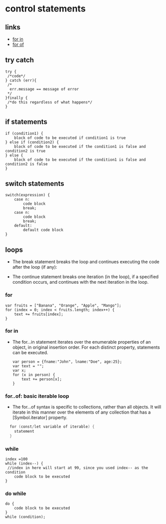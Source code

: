 # control statements

## links

- [for in](https://developer.mozilla.org/en-US/docs/Web/JavaScript/Reference/Statements/for...in)
- [for of](https://developer.mozilla.org/en-US/docs/Web/JavaScript/Reference/Statements/for...of)

## try catch

```
try {
 /*code*/
} catch (err){
 /*
  err.message == message of error
 */
}finally {
 /*do this regardless of what happens*/
}
```

## if statements

```
if (condition1) {
    block of code to be executed if condition1 is true
} else if (condition2) {
    block of code to be executed if the condition1 is false and condition2 is true
} else {
    block of code to be executed if the condition1 is false and condition2 is false
}
```

## switch statements

```
switch(expression) {
    case n:
        code block
        break;
    case n:
        code block
        break;
    default:
        default code block
}
```

## loops

- The break statement breaks the loop and continues executing the code after the loop (if any):

- The continue statement breaks one iteration (in the loop), if a specified condition occurs, and continues with the next iteration in the loop.

### for

```
var fruits = ["Banana", "Orange", "Apple", "Mango"];
for (index = 0; index < fruits.length; index++) {
    text += fruits[index];
}
```

### for in

- The for...in statement iterates over the enumerable properties of an object, in original insertion order. For each distinct property, statements can be executed.

  ```
  var person = {fname:"John", lname:"Doe", age:25};
  var text = "";
  var x;
  for (x in person) {
      text += person[x];
  }
  ```

### for..of: basic iterable loop

- The for...of syntax is specific to collections, rather than all objects. It will iterate in this manner over the elements of any collection that has a [Symbol.iterator] property.

```s
  for (const/let variable of iterable) {
    statement
  }
```

### while

```
index =100
while (index--) {
 //index in here will start at 99, since you used index-- as the condition
    code block to be executed
}
```

### do while

```
do {
    code block to be executed
}
while (condition);
```
